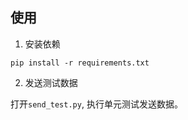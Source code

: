 ## 使用

1. 安装依赖

```shell
pip install -r requirements.txt
```

2. 发送测试数据

打开`send_test.py`, 执行单元测试发送数据。
